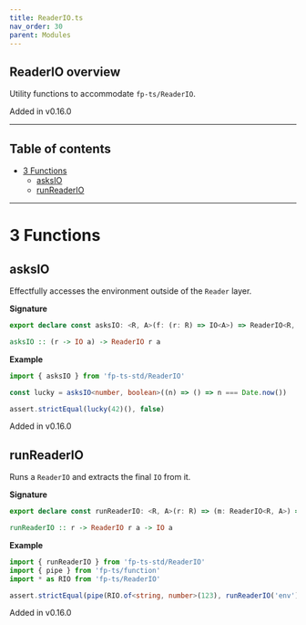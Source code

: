 ```yaml
---
title: ReaderIO.ts
nav_order: 30
parent: Modules
---
```


## ReaderIO overview

Utility functions to accommodate `fp-ts/ReaderIO`.

Added in v0.16.0

---

<h2 class="text-delta">Table of contents</h2>

- [3 Functions](#3-functions)
  - [asksIO](#asksio)
  - [runReaderIO](#runreaderio)

---

# 3 Functions

## asksIO

Effectfully accesses the environment outside of the `Reader` layer.

**Signature**

```ts
export declare const asksIO: <R, A>(f: (r: R) => IO<A>) => ReaderIO<R, A>
```

```hs
asksIO :: (r -> IO a) -> ReaderIO r a
```

**Example**

```ts
import { asksIO } from 'fp-ts-std/ReaderIO'

const lucky = asksIO<number, boolean>((n) => () => n === Date.now())

assert.strictEqual(lucky(42)(), false)
```

Added in v0.16.0

## runReaderIO

Runs a `ReaderIO` and extracts the final `IO` from it.

**Signature**

```ts
export declare const runReaderIO: <R, A>(r: R) => (m: ReaderIO<R, A>) => IO<A>
```

```hs
runReaderIO :: r -> ReaderIO r a -> IO a
```

**Example**

```ts
import { runReaderIO } from 'fp-ts-std/ReaderIO'
import { pipe } from 'fp-ts/function'
import * as RIO from 'fp-ts/ReaderIO'

assert.strictEqual(pipe(RIO.of<string, number>(123), runReaderIO('env'))(), 123)
```

Added in v0.16.0

